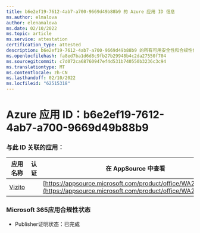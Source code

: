```yaml
---
title: b6e2ef19-7612-4ab7-a700-9669d49b88b9 的 Azure 应用 ID 信息
ms.author: elmalova
author: elenamalova
ms.date: 02/10/2022
ms.topic: article
ms.service: attestation
certification_type: attested
description: b6e2ef19-7612-4ab7-a700-9669d49b88b9 的所有可用安全性和合规性信息。
ms.openlocfilehash: fa8ed7ba1d6d8c9fb27b29948b4c2da27550f704
ms.sourcegitcommit: c7d072ca68760947ef4d531b740550b3236c3c94
ms.translationtype: MT
ms.contentlocale: zh-CN
ms.lasthandoff: 02/10/2022
ms.locfileid: "62515318"
---
```

# <a name="azure-app-id-b6e2ef19-7612-4ab7-a700-9669d49b88b9"></a>Azure 应用 ID：b6e2ef19-7612-4ab7-a700-9669d49b88b9


### <a name="apps-associated-with-this-id"></a>与此 ID 关联的应用：
| **应用名称** | **认证** | **在 AppSource 中查看** |
|--------------|---------------|-----------------------|
| [Vizito](https://docs.microsoft.com/microsoft-365-app-certification/forward/WA200003170) |  | [https://appsource.microsoft.com/product/office/WA200003170](https://appsource.microsoft.com/product/office/WA200003170) |

### <a name="microsoft-365-app-compliance-status"></a>Microsoft 365应用合规性状态
- Publisher证明状态：已完成
